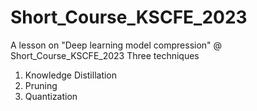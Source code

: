 # Short_Course_KSCFE_2023

A lesson on "Deep learning model compression" @ Short_Course_KSCFE_2023
Three techniques

1) Knowledge Distillation
2) Pruning
3) Quantization 
